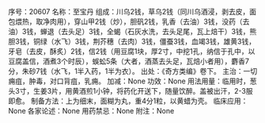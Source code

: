 序号：20607
名称：至宝丹
组成：川乌2钱，草乌2钱（同川乌酒浸，剥去皮，面包煨热，取净肉用），穿山甲2钱（炒），胆矾2钱，乳香（去油）3钱，没药（去油）3钱，蝉退（去头足）3钱，全蝎（石灰水洗，去头足尾，瓦上焙干）3钱，熊胆3钱，铜绿（水飞）3钱，荆芥穗（去肉）3钱，僵蚕3钱，血竭3钱，雄黄3钱，牙皂（去皮，酥炙）2钱，信2钱（用豆腐1块，厚2寸，中挖1孔，纳信于孔中，以豆腐盖信，酒煮3个时辰），蜈蚣5条（大者，酒蒸去头足，瓦焙小者用），麝香7分，朱砂7钱（水飞，1半入药，1半为衣）。
出处：《奇方类编》卷下。
主治：一切痈疽，肿毒，对口背疽，乳痈。
加减：None
功效：None
用法用量：临用时，葱头3寸，生姜3片，用黄酒煎1小钟，将药化开送下，随量饮醉。盖被出汗，2-3服即愈。
制备方法：上为细末，面糊为丸，重4分1粒，以黄蜡为壳。
临床应用：None
各家论述：None
用药禁忌：None
附注：None
